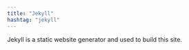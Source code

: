 ```yaml
---
title: "Jekyll"
hashtag: "jekyll"
---
```

Jekyll is a static website generator and used to build this site.